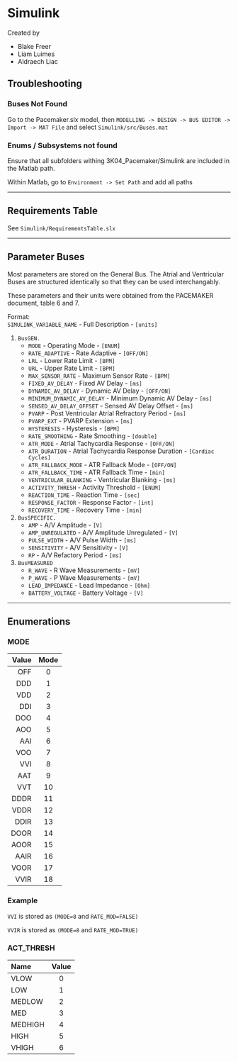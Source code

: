 # Simulink
Created by
- Blake Freer
- Liam Luimes
- Aldraech Liac 

## Troubleshooting
### Buses Not Found
Go to the Pacemaker.slx model, then `MODELLING -> DESIGN -> BUS EDITOR -> Import -> MAT File` and select `Simulink/src/Buses.mat`
### Enums / Subsystems not found
Ensure that all subfolders withing 3K04_Pacemaker/Simulink are included in the Matlab path.

Within Matlab, go to `Environment -> Set Path` and add all paths

---

## Requirements Table
See `Simulink/RequirementsTable.slx`

---

## Parameter Buses
Most parameters are stored on the General Bus. The Atrial and Ventricular Buses are structured identically so that they can be used interchangably.

These parameters and their units were obtained from the PACEMAKER document, table 6 and 7.

Format:\
`SIMULINK_VARIABLE_NAME` - Full Description - `[units]`

1. `BusGEN.`
    - `MODE` - Operating Mode - `[ENUM]`
    - `RATE_ADAPTIVE` - Rate Adaptive - `[OFF/ON]`
    - `LRL` - Lower Rate Limit - `[BPM]`
    - `URL` - Upper Rate Limit - `[BPM]`
    - `MAX_SENSOR_RATE` - Maximum Sensor Rate - `[BPM]`
    - `FIXED_AV_DELAY` - Fixed AV Delay - `[ms]`
    - `DYNAMIC_AV_DELAY` - Dynamic AV Delay - `[OFF/ON]`
    - `MINIMUM_DYNAMIC_AV_DELAY` - Minimum Dynamic AV Delay - `[ms]` 
    - `SENSED_AV_DELAY_OFFSET` - Sensed AV Delay Offset - `[ms]`
    - `PVARP` - Post Ventricular Atrial Refractory Period - `[ms]`
    - `PVARP_EXT` - PVARP Extension - `[ms]`
    - `HYSTERESIS` - Hysteresis - `[BPM]`
    - `RATE_SMOOTHING` - Rate Smoothing - `[double]`
    - `ATR_MODE` - Atrial Tachycardia Response - `[OFF/ON]`
    - `ATR_DURATION` - Atrial Tachycardia Response Duration - `[Cardiac Cycles]`
    - `ATR_FALLBACK_MODE` - ATR Fallback Mode - `[OFF/ON]`
    - `ATR_FALLBACK_TIME` - ATR Fallback Time - `[min]`
    - `VENTRICULAR_BLANKING` - Ventricular Blanking - `[ms]`
    - `ACTIVITY_THRESH` - Activity Threshold - `[ENUM]`
    - `REACTION_TIME` - Reaction Time - `[sec]`
    - `RESPONSE_FACTOR` - Response Factor - `[int]`
    - `RECOVERY_TIME` - Recovery Time - `[min]`
2. `BusSPECIFIC.`
    - `AMP` - A/V Amplitude - `[V]`
    - `AMP_UNREGULATED` - A/V Amplitude Unregulated - `[V]`
    - `PULSE_WIDTH` - A/V Pulse Width - `[ms]`
    - `SENSITIVITY` - A/V Sensitivity - `[V]`
    - `RP` - A/V Refactory Period - `[ms]`
3. `BusMEASURED`
    - `R_WAVE` - R Wave Measurements - `[mV]`
    - `P_WAVE` - P Wave Measurements - `[mV]`
    - `LEAD_IMPEDANCE` - Lead Impedance - `[Ohm]`
    - `BATTERY_VOLTAGE` - Battery Voltage - `[V]`
---
## Enumerations
### **MODE**
| Value | Mode |
|-----:|:----:|
| OFF | 0 |
| DDD | 1 |
| VDD | 2 |
| DDI | 3 |
| DOO | 4 |
| AOO | 5 |
| AAI | 6 |
| VOO | 7 |
| VVI | 8 |
| AAT | 9 |
| VVT | 10 |
| DDDR | 11 |
| VDDR | 12 |
| DDIR | 13 |
| DOOR | 14 |
| AOOR | 15 |
| AAIR | 16 |
| VOOR | 17 |
| VVIR | 18 |

### Example
`VVI` is stored as `(MODE=8` and `RATE_MOD=FALSE)`

`VVIR` is stored as `(MODE=8` and `RATE_MOD=TRUE)`

### **ACT_THRESH**
| Name | Value |
|:-----|:-----:|
|VLOW|0|
|LOW|1|
|MEDLOW|2|
|MED|3|
|MEDHIGH|4|
|HIGH|5|
|VHIGH|6|
